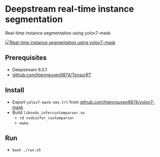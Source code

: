 # Deepstream real-time instance segmentation

Real-time instance segmentation using yolov7-mask

[![Real-time instance segmentation using yolov7-mask](https://img.youtube.com/vi/bQS_VNC3jEM/0.jpg)](https://www.youtube.com/watch?v=bQS_VNC3jEM)


## Prerequisites

- Deepstream 6.0.1
- [github.com/hiennguyen9874/TensorRT](https://github.com/hiennguyen9874/TensorRT)

## Install

- Export `yolov7-mask-nms.trt` from [github.com/hiennguyen9874/yolov7-mask](https://github.com/hiennguyen9874/yolov7-mask)
- Build `libnvds_infercustomparser.so`
  - `cd nvdsinfer_customparser`
  - `make`

## Run

- `bash ./run.sh`
